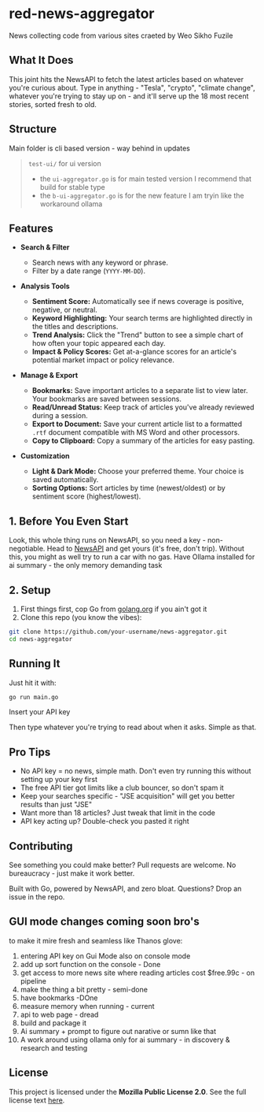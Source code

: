 # red-news-aggregator
News collecting code from various sites
craeted by Weo Sikho Fuzile

## What It Does

This joint hits the NewsAPI to fetch the latest articles based on whatever you're curious about. Type in anything - "Tesla", "crypto", "climate change", whatever you're trying to stay up on - and it'll serve up the 18 most recent stories, sorted fresh to old.

## Structure
Main folder is cli based version - way behind in updates
> `test-ui/` for ui version
> - the `ui-aggregator.go` is for main tested version I recommend that build for stable type
> - the `b-ui-aggregator.go` is for the new feature I am tryin like the workaround ollama

## Features
* **Search & Filter**
    * Search news with any keyword or phrase.
    * Filter by a date range (`YYYY-MM-DD`).

* **Analysis Tools**
    * **Sentiment Score:** Automatically see if news coverage is positive, negative, or neutral.
    * **Keyword Highlighting:** Your search terms are highlighted directly in the titles and descriptions.
    * **Trend Analysis:** Click the "Trend" button to see a simple chart of how often your topic appeared each day.
    * **Impact & Policy Scores:** Get at-a-glance scores for an article's potential market impact or policy relevance.

* **Manage & Export**
    * **Bookmarks:** Save important articles to a separate list to view later. Your bookmarks are saved between sessions.
    * **Read/Unread Status:** Keep track of articles you've already reviewed during a session.
    * **Export to Document:** Save your current article list to a formatted `.rtf` document compatible with MS Word and other processors.
    * **Copy to Clipboard:** Copy a summary of the articles for easy pasting.

* **Customization**
    * **Light & Dark Mode:** Choose your preferred theme. Your choice is saved automatically.
    * **Sorting Options:** Sort articles by time (newest/oldest) or by sentiment score (highest/lowest).



## 1. Before You Even Start

Look, this whole thing runs on NewsAPI, so you need a key - non-negotiable. Head to [NewsAPI](https://newsapi.org/register) and get yours (it's free, don't trip). Without this, you might as well try to run a car with no gas.
Have Ollama installed for ai summary - the only memory demanding task

## 2. Setup

1. First things first, cop Go from [golang.org](https://golang.org/dl/) if you ain't got it
2. Clone this repo (you know the vibes):
```bash
git clone https://github.com/your-username/news-aggregator.git
cd news-aggregator
```
## Running It

Just hit it with:
```bash
go run main.go
```
Insert your API key

Then type whatever you're trying to read about when it asks. Simple as that.

## Pro Tips

- No API key = no news, simple math. Don't even try running this without setting up your key first
- The free API tier got limits like a club bouncer, so don't spam it
- Keep your searches specific - "JSE acquisition" will get you better results than just "JSE"
- Want more than 18 articles? Just tweak that limit in the code
- API key acting up? Double-check you pasted it right

## Contributing

See something you could make better? Pull requests are welcome. No bureaucracy - just make it work better.

Built with Go, powered by NewsAPI, and zero bloat. Questions? Drop an issue in the repo.

## GUI mode changes coming soon bro's

to make it mire fresh and seamless like Thanos glove:
1. entering API key on Gui Mode also on console mode
2. add up sort function on the console - Done
3. get access to more news site where reading articles cost $free.99c - on pipeline
4. make the thing a bit pretty - semi-done
5. have bookmarks -DOne
6. measure memory when running - current
7. api to web page - dread
8. build and package it
9. Ai summary + prompt to figure out narative or sumn like that
10. A work around using ollama only for ai summary - in discovery & research and testing

## License
 
This project is licensed under the **Mozilla Public License 2.0**. See the full license text [here](https://www.mozilla.org/en-US/MPL/2.0/).
 
